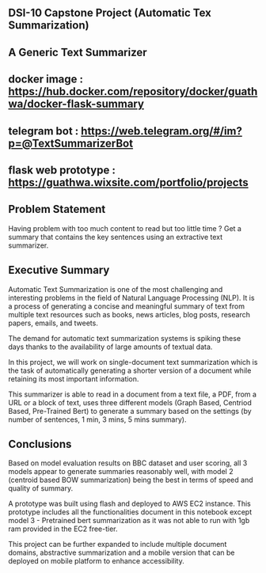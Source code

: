 ## DSI-10 Capstone Project (Automatic Tex Summarization)

## A Generic Text Summarizer

## docker image : https://hub.docker.com/repository/docker/guathwa/docker-flask-summary

## telegram bot :  https://web.telegram.org/#/im?p=@TextSummarizerBot

## flask web prototype : https://guathwa.wixsite.com/portfolio/projects

## Problem Statement
Having problem with too much content to read but too little time ? Get a summary that contains the key sentences using an extractive text summarizer.

## Executive Summary
Automatic Text Summarization is one of the most challenging and interesting problems in the field of Natural Language Processing (NLP). It is a process of generating a concise and meaningful summary of text from multiple text resources such as books, news articles, blog posts, research papers, emails, and tweets.

The demand for automatic text summarization systems is spiking these days thanks to the availability of large amounts of textual data.

In this project, we will work on single-document text summarization which is the task of automatically generating a shorter version of a document while retaining its most important information.

This summarizer is able to read in a document from a text file, a PDF, from a URL or a block of text, uses three different models (Graph Based, Centriod Based, Pre-Trained Bert) to generate a summary based on the settings (by number of sentences, 1 min, 3 mins, 5 mins summary).

## Conclusions
Based on model evaluation results on BBC dataset and user scoring, all 3 models appear to generate summaries reasonably well, with model 2 (centroid based BOW summarization) being the best in terms of speed and quality of summary.

A prototype was built using flash and deployed to AWS EC2 instance. This prototype includes all the functionalities document in this notebook except model 3 - Pretrained bert summarization as it was not able to run with 1gb ram provided in the EC2 free-tier.

This project can be further expanded to include multiple document domains, abstractive summarization and a mobile version that can be deployed on mobile platform to enhance accessibility.
